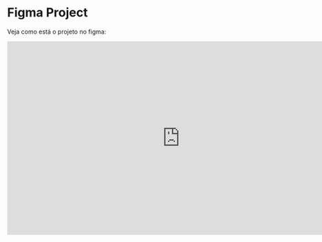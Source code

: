# Figma Project 
Veja como está o projeto no figma:
<iframe style="border: 1px solid rgba(0, 0, 0, 0.1);" width="800" height="450" src="https://embed.figma.com/design/3rTJsoPwOlC1JAwMUOPeQc/Site-Coocerqui-Drogaria?node-id=0-1&embed-host=share" allowfullscreen></iframe>
